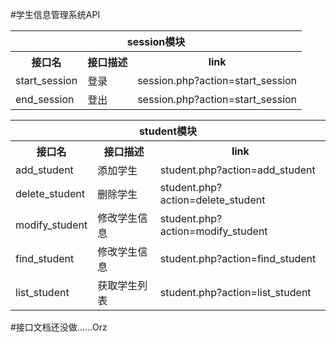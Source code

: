 #学生信息管理系统API

<table>
<tr><th colspan="3">session模块</th></tr>
<tr><th>接口名</th><th>接口描述</th><th>link</th></tr>
<tr><td>start_session</td><td>登录</td><td>session.php?action=start_session</td></tr>
<tr><td>end_session</td><td>登出</td><td>session.php?action=start_session</td></tr>
</table>

<table>
<tr><th colspan="3">student模块</th></tr>
<tr><th>接口名</th><th>接口描述</th><th>link</th></tr>
<tr><td>add_student</td><td>添加学生</td><td>student.php?action=add_student</td></tr>
<tr><td>delete_student</td><td>删除学生</td><td>student.php?action=delete_student</td></tr>
<tr><td>modify_student</td><td>修改学生信息</td><td>student.php?action=modify_student</td></tr>
<tr><td>find_student</td><td>修改学生信息</td><td>student.php?action=find_student</td></tr>
<tr><td>list_student</td><td>获取学生列表</td><td>student.php?action=list_student</td></tr>
</table>

#接口文档还没做……Orz


